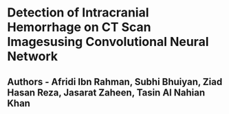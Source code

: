 # Detection of Intracranial Hemorrhage on CT Scan Imagesusing Convolutional Neural Network<br>

## Authors - Afridi Ibn Rahman, Subhi Bhuiyan, Ziad Hasan Reza, Jasarat Zaheen, Tasin Al Nahian Khan
